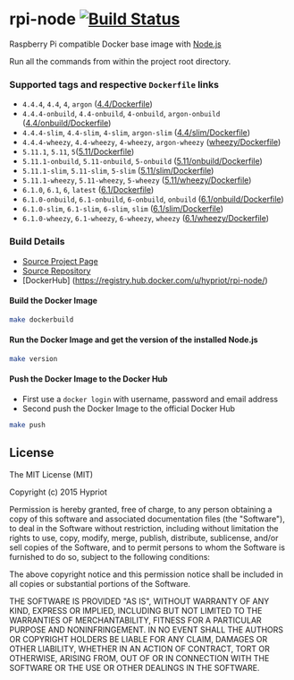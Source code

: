 # rpi-node [![Build Status](https://armbuilder.hypriot.com/api/badges/hypriot/rpi-node/status.svg)](https://armbuilder.hypriot.com/hypriot/rpi-node)

Raspberry Pi compatible Docker base image with [Node.js](http://nodejs.org)

Run all the commands from within the project root directory.

### Supported tags and respective `Dockerfile` links
- `4.4.4`, `4.4`, `4`, `argon` ([4.4/Dockerfile](https://github.com/hypriot/rpi-node/blob/master/4.4/Dockerfile))
- `4.4.4-onbuild`, `4.4-onbuild`, `4-onbuild`, `argon-onbuild` ([4.4/onbuild/Dockerfile](https://github.com/hypriot/rpi-node/blob/master/4.4/onbuild/Dockerfile))
- `4.4.4-slim`, `4.4-slim`, `4-slim`, `argon-slim` ([4.4/slim/Dockerfile](https://github.com/hypriot/rpi-node/blob/master/4.4/slim/Dockerfile))
- `4.4.4-wheezy`, `4.4-wheezy`, `4-wheezy`, `argon-wheezy` ([wheezy/Dockerfile](https://github.com/hypriot/rpi-node/blob/master/4.4/wheezy/Dockerfile))
- `5.11.1`, `5.11`, `5`([5.11/Dockerfile](https://github.com/hypriot/rpi-node/blob/master/5.11/Dockerfile))
- `5.11.1-onbuild`, `5.11-onbuild`, `5-onbuild` ([5.11/onbuild/Dockerfile](https://github.com/hypriot/rpi-node/blob/master/5.11/onbuild/Dockerfile))
- `5.11.1-slim`, `5.11-slim`, `5-slim` ([5.11/slim/Dockerfile](https://github.com/hypriot/rpi-node/blob/master/5.11/slim/Dockerfile))
- `5.11.1-wheezy`, `5.11-wheezy`, `5-wheezy` ([5.11/wheezy/Dockerfile](https://github.com/hypriot/rpi-node/blob/master/5.11/wheezy/Dockerfile))
- `6.1.0`, `6.1`, `6`, `latest` ([6.1/Dockerfile](https://github.com/hypriot/rpi-node/blob/master/6.1/Dockerfile))
- `6.1.0-onbuild`, `6.1-onbuild`, `6-onbuild`, `onbuild` ([6.1/onbuild/Dockerfile](https://github.com/hypriot/rpi-node/blob/master/6.1/onbuild/Dockerfile))
- `6.1.0-slim`, `6.1-slim`, `6-slim`, `slim` ([6.1/slim/Dockerfile](https://github.com/hypriot/rpi-node/blob/master/6.1/slim/Dockerfile))
- `6.1.0-wheezy`, `6.1-wheezy`, `6-wheezy`, `wheezy` ([6.1/wheezy/Dockerfile](https://github.com/hypriot/rpi-node/blob/master/6.1/wheezy/Dockerfile))

### Build Details
- [Source Project Page](https://github.com/hypriot)
- [Source Repository](https://github.com/hypriot/rpi-node)
- [DockerHub] (https://registry.hub.docker.com/u/hypriot/rpi-node/)

#### Build the Docker Image
```bash
make dockerbuild
```

#### Run the Docker Image and get the version of the installed Node.js
```bash
make version
```

#### Push the Docker Image to the Docker Hub
* First use a `docker login` with username, password and email address
* Second push the Docker Image to the official Docker Hub

```bash
make push
```

## License

The MIT License (MIT)

Copyright (c) 2015 Hypriot

Permission is hereby granted, free of charge, to any person obtaining a copy
of this software and associated documentation files (the "Software"), to deal
in the Software without restriction, including without limitation the rights
to use, copy, modify, merge, publish, distribute, sublicense, and/or sell
copies of the Software, and to permit persons to whom the Software is
furnished to do so, subject to the following conditions:

The above copyright notice and this permission notice shall be included in all
copies or substantial portions of the Software.

THE SOFTWARE IS PROVIDED "AS IS", WITHOUT WARRANTY OF ANY KIND, EXPRESS OR
IMPLIED, INCLUDING BUT NOT LIMITED TO THE WARRANTIES OF MERCHANTABILITY,
FITNESS FOR A PARTICULAR PURPOSE AND NONINFRINGEMENT. IN NO EVENT SHALL THE
AUTHORS OR COPYRIGHT HOLDERS BE LIABLE FOR ANY CLAIM, DAMAGES OR OTHER
LIABILITY, WHETHER IN AN ACTION OF CONTRACT, TORT OR OTHERWISE, ARISING FROM,
OUT OF OR IN CONNECTION WITH THE SOFTWARE OR THE USE OR OTHER DEALINGS IN THE
SOFTWARE.
